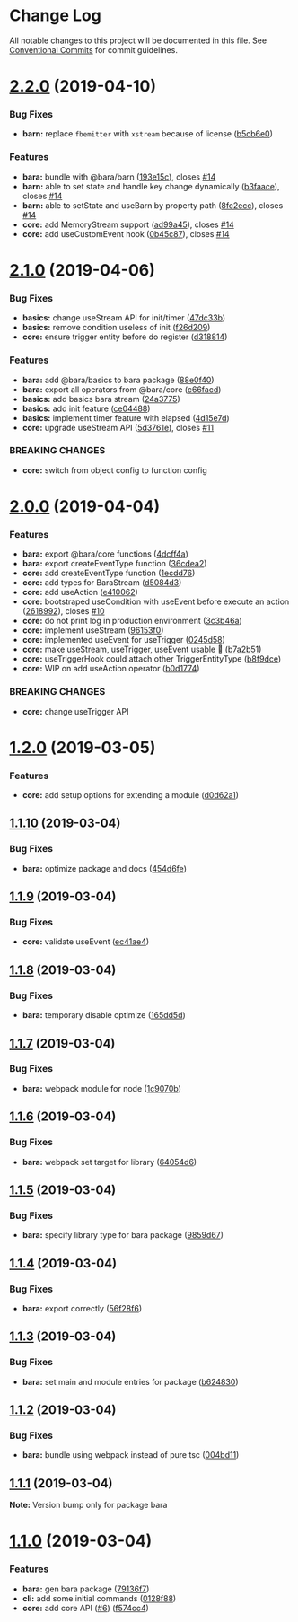 # Change Log

All notable changes to this project will be documented in this file.
See [Conventional Commits](https://conventionalcommits.org) for commit guidelines.

# [2.2.0](https://github.com/nampdn/bara/compare/v2.1.0...v2.2.0) (2019-04-10)


### Bug Fixes

* **barn:** replace `fbemitter` with `xstream` because of license ([b5cb6e0](https://github.com/nampdn/bara/commit/b5cb6e0))


### Features

* **bara:** bundle with @bara/barn ([193e15c](https://github.com/nampdn/bara/commit/193e15c)), closes [#14](https://github.com/nampdn/bara/issues/14)
* **barn:** able to set state and handle key change dynamically ([b3faace](https://github.com/nampdn/bara/commit/b3faace)), closes [#14](https://github.com/nampdn/bara/issues/14)
* **barn:** able to setState and useBarn by property path ([8fc2ecc](https://github.com/nampdn/bara/commit/8fc2ecc)), closes [#14](https://github.com/nampdn/bara/issues/14)
* **core:** add MemoryStream support ([ad99a45](https://github.com/nampdn/bara/commit/ad99a45)), closes [#14](https://github.com/nampdn/bara/issues/14)
* **core:** add useCustomEvent hook ([0b45c87](https://github.com/nampdn/bara/commit/0b45c87)), closes [#14](https://github.com/nampdn/bara/issues/14)





# [2.1.0](https://github.com/nampdn/bara/compare/v2.0.0...v2.1.0) (2019-04-06)


### Bug Fixes

* **basics:** change useStream API for init/timer ([47dc33b](https://github.com/nampdn/bara/commit/47dc33b))
* **basics:** remove condition useless of init ([f26d209](https://github.com/nampdn/bara/commit/f26d209))
* **core:** ensure trigger entity before do register ([d318814](https://github.com/nampdn/bara/commit/d318814))


### Features

* **bara:** add @bara/basics to bara package ([88e0f40](https://github.com/nampdn/bara/commit/88e0f40))
* **bara:** export all operators from @bara/core ([c66facd](https://github.com/nampdn/bara/commit/c66facd))
* **basics:** add basics bara stream ([24a3775](https://github.com/nampdn/bara/commit/24a3775))
* **basics:** add init feature ([ce04488](https://github.com/nampdn/bara/commit/ce04488))
* **basics:** implement timer feature with elapsed ([4d15e7d](https://github.com/nampdn/bara/commit/4d15e7d))
* **core:** upgrade useStream API ([5d3761e](https://github.com/nampdn/bara/commit/5d3761e)), closes [#11](https://github.com/nampdn/bara/issues/11)


### BREAKING CHANGES

* **core:** switch from object config to function config





# [2.0.0](https://github.com/nampdn/bara/compare/v1.2.0...v2.0.0) (2019-04-04)


### Features

* **bara:** export @bara/core functions ([4dcff4a](https://github.com/nampdn/bara/commit/4dcff4a))
* **bara:** export createEventType function ([36cdea2](https://github.com/nampdn/bara/commit/36cdea2))
* **core:** add createEventType function ([1ecdd76](https://github.com/nampdn/bara/commit/1ecdd76))
* **core:** add types for BaraStream ([d5084d3](https://github.com/nampdn/bara/commit/d5084d3))
* **core:** add useAction ([e410062](https://github.com/nampdn/bara/commit/e410062))
* **core:** bootstraped useCondition with useEvent before execute an action ([2618992](https://github.com/nampdn/bara/commit/2618992)), closes [#10](https://github.com/nampdn/bara/issues/10)
* **core:** do not print log in production environment ([3c3b46a](https://github.com/nampdn/bara/commit/3c3b46a))
* **core:** implement useStream ([96153f0](https://github.com/nampdn/bara/commit/96153f0))
* **core:** implemented useEvent for useTrigger ([0245d58](https://github.com/nampdn/bara/commit/0245d58))
* **core:** make useStream, useTrigger, useEvent usable :tada: ([b7a2b51](https://github.com/nampdn/bara/commit/b7a2b51))
* **core:** useTriggerHook could attach other TriggerEntityType ([b8f9dce](https://github.com/nampdn/bara/commit/b8f9dce))
* **core:** WIP on add useAction operator ([b0d1774](https://github.com/nampdn/bara/commit/b0d1774))


### BREAKING CHANGES

* **core:** change useTrigger API





# [1.2.0](https://github.com/nampdn/bara/compare/v1.1.10...v1.2.0) (2019-03-05)


### Features

* **core:** add setup options for extending a module ([d0d62a1](https://github.com/nampdn/bara/commit/d0d62a1))





## [1.1.10](https://github.com/nampdn/bara/compare/v1.1.9...v1.1.10) (2019-03-04)


### Bug Fixes

* **bara:** optimize package and docs ([454d6fe](https://github.com/nampdn/bara/commit/454d6fe))





## [1.1.9](https://github.com/nampdn/bara/compare/v1.1.8...v1.1.9) (2019-03-04)


### Bug Fixes

* **core:** validate useEvent ([ec41ae4](https://github.com/nampdn/bara/commit/ec41ae4))





## [1.1.8](https://github.com/nampdn/bara/compare/v1.1.7...v1.1.8) (2019-03-04)


### Bug Fixes

* **bara:** temporary disable optimize ([165dd5d](https://github.com/nampdn/bara/commit/165dd5d))





## [1.1.7](https://github.com/nampdn/bara/compare/v1.1.6...v1.1.7) (2019-03-04)


### Bug Fixes

* **bara:** webpack module for node ([1c9070b](https://github.com/nampdn/bara/commit/1c9070b))





## [1.1.6](https://github.com/nampdn/bara/compare/v1.1.5...v1.1.6) (2019-03-04)


### Bug Fixes

* **bara:** webpack set target for library ([64054d6](https://github.com/nampdn/bara/commit/64054d6))





## [1.1.5](https://github.com/nampdn/bara/compare/v1.1.4...v1.1.5) (2019-03-04)


### Bug Fixes

* **bara:** specify library type for bara package ([9859d67](https://github.com/nampdn/bara/commit/9859d67))





## [1.1.4](https://github.com/nampdn/bara/compare/v1.1.3...v1.1.4) (2019-03-04)


### Bug Fixes

* **bara:** export correctly ([56f28f6](https://github.com/nampdn/bara/commit/56f28f6))





## [1.1.3](https://github.com/nampdn/bara/compare/v1.1.2...v1.1.3) (2019-03-04)


### Bug Fixes

* **bara:** set main and module entries for package ([b624830](https://github.com/nampdn/bara/commit/b624830))





## [1.1.2](https://github.com/nampdn/bara/compare/v1.1.1...v1.1.2) (2019-03-04)


### Bug Fixes

* **bara:** bundle using webpack instead of pure tsc ([004bd11](https://github.com/nampdn/bara/commit/004bd11))





## [1.1.1](https://github.com/nampdn/bara/compare/v1.1.0...v1.1.1) (2019-03-04)

**Note:** Version bump only for package bara





# [1.1.0](https://github.com/nampdn/bara/compare/v0.1.0...v1.1.0) (2019-03-04)


### Features

* **bara:** gen bara package ([79136f7](https://github.com/nampdn/bara/commit/79136f7))
* **cli:** add some initial commands ([0128f88](https://github.com/nampdn/bara/commit/0128f88))
* **core:** add core API ([#6](https://github.com/nampdn/bara/issues/6)) ([f574cc4](https://github.com/nampdn/bara/commit/f574cc4))
